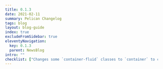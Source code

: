 ```yaml
---
title: 0.1.3
date: 2021-02-11
summary: Pelican Changelog
tags: blog
layout: blog-guide
index: true
excludeFromSidebar: true
eleventyNavigation:
  key: 0.1.3
  parent: NewsBlog
intro: ""
checklist: ["Changes some `container-fluid` classes to `container` to constrain the line lengths for easier reading."]
---
```


